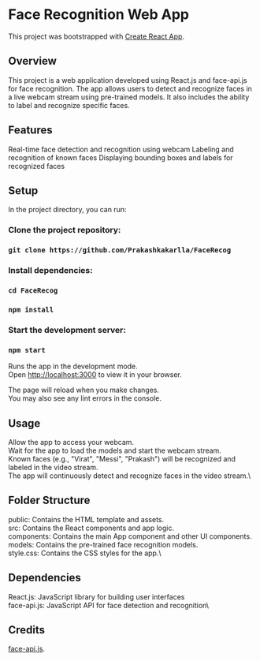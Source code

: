 # Face Recognition Web App

This project was bootstrapped with [Create React App](https://github.com/facebook/create-react-app).

## Overview
This project is a web application developed using React.js and face-api.js for face recognition. The app allows users to detect and recognize faces in a live webcam stream using pre-trained models. It also includes the ability to label and recognize specific faces.

## Features

Real-time face detection and recognition using webcam
Labeling and recognition of known faces
Displaying bounding boxes and labels for recognized faces


## Setup

In the project directory, you can run:

### Clone the project repository:
### `git clone https://github.com/Prakashkakarlla/FaceRecog`

### Install dependencies:
### `cd FaceRecog`
### `npm install`

### Start the development server:
### `npm start`

Runs the app in the development mode.\
Open [http://localhost:3000](http://localhost:3000) to view it in your browser.

The page will reload when you make changes.\
You may also see any lint errors in the console.

## Usage

Allow the app to access your webcam.\
Wait for the app to load the models and start the webcam stream.\
Known faces (e.g., "Virat", "Messi", "Prakash") will be recognized and labeled in the video stream.\
The app will continuously detect and recognize faces in the video stream.\

## Folder Structure
public: Contains the HTML template and assets.\
src: Contains the React components and app logic.\
components: Contains the main App component and other UI components.\
models: Contains the pre-trained face recognition models.\
style.css: Contains the CSS styles for the app.\

## Dependencies

React.js: JavaScript library for building user interfaces\
face-api.js: JavaScript API for face detection and recognition\

## Credits

[face-api.js](https://github.com/justadudewhohacks/face-api.js).
